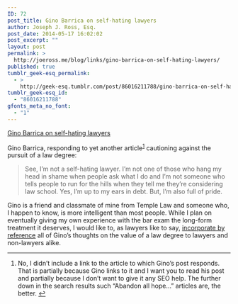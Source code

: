 ```yaml
---
ID: 72
post_title: Gino Barrica on self-hating lawyers
author: Joseph J. Ross, Esq.
post_date: 2014-05-17 16:02:02
post_excerpt: ""
layout: post
permalink: >
  http://joeross.me/blog/links/gino-barrica-on-self-hating-lawyers/
published: true
tumblr_geek-esq_permalink:
  - >
    http://geek-esq.tumblr.com/post/86016211788/gino-barrica-on-self-hating-lawyers
tumblr_geek-esq_id:
  - "86016211788"
gfonts_meta_no_font:
  - "1"
---
```

<a href='http://www.flpno.com/2014/05/15/self-hating-lawyers-unfortunate-truth/'>Gino Barrica on self-hating lawyers</a><div class="link_description"><p>Gino Barrica, responding to yet another article<sup id="fnref:p86016211788-2"><a href="p86016211788-2" rel="footnote" target="_blank">1</a></sup> cautioning against the pursuit of a law degree:</p>

<blockquote>
  <p>See, I’m not a self-hating lawyer. I’m not one of those who hang my head in shame when people ask what I do and I’m not someone who tells people to run for the hills when they tell me they’re considering law school. Yes, I’m up to my ears in debt. But, I’m also full of pride.</p>
</blockquote>

<p>Gino is a friend and classmate of mine from Temple Law and someone who, I happen to know, is more intelligent than most people. While I plan on eventually giving my own experience with the bar exam the long-form treatment it deserves, I would like to, as lawyers like to say, <a href="http://en.wikipedia.org/wiki/Incorporation_by_reference" target="_blank">incorporate by reference</a> all of Gino&#8217;s thoughts on the value of a law degree to lawyers and non-lawyers alike.</p>

<div class="footnotes">
<hr><ol><li id="fn:p86016211788-2">
<p>No, I didn&#8217;t include a link to the article to which Gino&#8217;s post responds. That is partially because Gino links to it and I want you to read his post and partially because I don&#8217;t want to give it any SEO help. The further down in the search results such &#8220;Abandon all hope&#8230;&#8221; articles are, the better. <a href="p86016211788-2" rev="footnote" target="_blank">↩</a></p>
</li>

</ol></div></div>